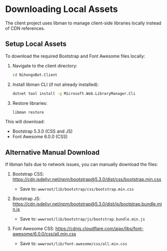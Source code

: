 # Downloading Local Assets

The client project uses libman to manage client-side libraries locally instead of CDN references.

## Setup Local Assets

To download the required Bootstrap and Font Awesome files locally:

1. Navigate to the client directory:
   ```bash
   cd NihongoBot.Client
   ```

2. Install libman CLI (if not already installed):
   ```bash
   dotnet tool install -g Microsoft.Web.LibraryManager.Cli
   ```

3. Restore libraries:
   ```bash
   libman restore
   ```

This will download:
- Bootstrap 5.3.0 (CSS and JS)
- Font Awesome 6.0.0 (CSS)

## Alternative Manual Download

If libman fails due to network issues, you can manually download the files:

1. Bootstrap CSS: https://cdn.jsdelivr.net/npm/bootstrap@5.3.0/dist/css/bootstrap.min.css
   - Save to: `wwwroot/lib/bootstrap/css/bootstrap.min.css`

2. Bootstrap JS: https://cdn.jsdelivr.net/npm/bootstrap@5.3.0/dist/js/bootstrap.bundle.min.js
   - Save to: `wwwroot/lib/bootstrap/js/bootstrap.bundle.min.js`

3. Font Awesome CSS: https://cdnjs.cloudflare.com/ajax/libs/font-awesome/6.0.0/css/all.min.css
   - Save to: `wwwroot/lib/font-awesome/css/all.min.css`